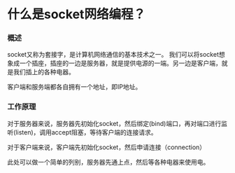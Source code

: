 # 什么是socket网络编程？

### 概述
socket又称为套接字，是计算机网络通信的基本技术之一。
我们可以将socket想象成一个插座，插座的一边是服务器，就是提供电源的一端。另一边是客户端，就是我们插上的各种电器。

客户端和服务端都各自拥有一个地址，即IP地址。

### 工作原理
对于服务器来说，服务器先初始化socket，然后绑定(bind)端口，再对端口进行监听(listen)，调用accept阻塞，等待客户端的连接请求。

对于客户端来说，客户端先初始化socket，然后申请连接（connection）

此处可以做一个简单的列别，服务器先通上点，然后等各种电器来使用电。

